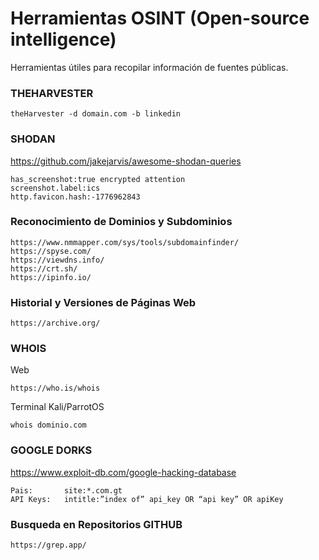 # Herramientas OSINT (Open-source intelligence)
Herramientas útiles para recopilar información de fuentes públicas.

### THEHARVESTER
```
theHarvester -d domain.com -b linkedin
```
### SHODAN
https://github.com/jakejarvis/awesome-shodan-queries
```
has_screenshot:true encrypted attention
screenshot.label:ics
http.favicon.hash:-1776962843
```
### Reconocimiento de Dominios y Subdominios
```
https://www.nmmapper.com/sys/tools/subdomainfinder/
https://spyse.com/
https://viewdns.info/
https://crt.sh/
https://ipinfo.io/
```
### Historial y Versiones de Páginas Web
```
https://archive.org/
```
### WHOIS
Web
```
https://who.is/whois
```
Terminal Kali/ParrotOS
```
whois dominio.com
```
### GOOGLE DORKS
https://www.exploit-db.com/google-hacking-database
```
Pais:       site:*.com.gt
API Keys:   intitle:”index of” api_key OR “api key” OR apiKey
```
### Busqueda en Repositorios GITHUB
```
https://grep.app/
```
